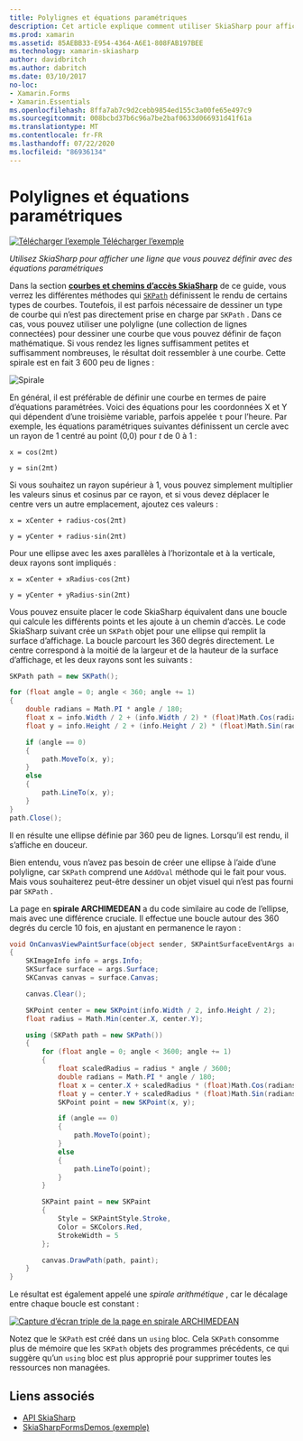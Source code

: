 ```yaml
---
title: Polylignes et équations paramétriques
description: Cet article explique comment utiliser SkiaSharp pour afficher une ligne que vous pouvez définir avec des équations paramétriques et illustre cela avec un exemple de code.
ms.prod: xamarin
ms.assetid: 85AEBB33-E954-4364-A6E1-808FAB197BEE
ms.technology: xamarin-skiasharp
author: davidbritch
ms.author: dabritch
ms.date: 03/10/2017
no-loc:
- Xamarin.Forms
- Xamarin.Essentials
ms.openlocfilehash: 8ffa7ab7c9d2cebb9854ed155c3a00fe65e497c9
ms.sourcegitcommit: 008bcbd37b6c96a7be2baf0633d066931d41f61a
ms.translationtype: MT
ms.contentlocale: fr-FR
ms.lasthandoff: 07/22/2020
ms.locfileid: "86936134"
---
```

# <a name="polylines-and-parametric-equations"></a>Polylignes et équations paramétriques

[![Télécharger l’exemple](~/media/shared/download.png) Télécharger l’exemple](https://docs.microsoft.com/samples/xamarin/xamarin-forms-samples/skiasharpforms-demos)

_Utilisez SkiaSharp pour afficher une ligne que vous pouvez définir avec des équations paramétriques_

Dans la section [**courbes et chemins d’accès SkiaSharp**](../curves/index.md) de ce guide, vous verrez les différentes méthodes qui [`SKPath`](xref:SkiaSharp.SKPath) définissent le rendu de certains types de courbes. Toutefois, il est parfois nécessaire de dessiner un type de courbe qui n’est pas directement prise en charge par `SKPath` . Dans ce cas, vous pouvez utiliser une polyligne (une collection de lignes connectées) pour dessiner une courbe que vous pouvez définir de façon mathématique. Si vous rendez les lignes suffisamment petites et suffisamment nombreuses, le résultat doit ressembler à une courbe. Cette spirale est en fait 3 600 peu de lignes :

![Spirale](polylines-images/spiralexample.png)

En général, il est préférable de définir une courbe en termes de paire d’équations paramétrées. Voici des équations pour les coordonnées X et Y qui dépendent d’une troisième variable, parfois appelée `t` pour l’heure. Par exemple, les équations paramétriques suivantes définissent un cercle avec un rayon de 1 centré au point (0,0) pour *t* de 0 à 1 :

`x = cos(2πt)`

`y = sin(2πt)`

 Si vous souhaitez un rayon supérieur à 1, vous pouvez simplement multiplier les valeurs sinus et cosinus par ce rayon, et si vous devez déplacer le centre vers un autre emplacement, ajoutez ces valeurs :

`x = xCenter + radius·cos(2πt)`

`y = yCenter + radius·sin(2πt)`

Pour une ellipse avec les axes parallèles à l’horizontale et à la verticale, deux rayons sont impliqués :

`x = xCenter + xRadius·cos(2πt)`

`y = yCenter + yRadius·sin(2πt)`

Vous pouvez ensuite placer le code SkiaSharp équivalent dans une boucle qui calcule les différents points et les ajoute à un chemin d’accès. Le code SkiaSharp suivant crée un `SKPath` objet pour une ellipse qui remplit la surface d’affichage. La boucle parcourt les 360 degrés directement. Le centre correspond à la moitié de la largeur et de la hauteur de la surface d’affichage, et les deux rayons sont les suivants :

```csharp
SKPath path = new SKPath();

for (float angle = 0; angle < 360; angle += 1)
{
    double radians = Math.PI * angle / 180;
    float x = info.Width / 2 + (info.Width / 2) * (float)Math.Cos(radians);
    float y = info.Height / 2 + (info.Height / 2) * (float)Math.Sin(radians);

    if (angle == 0)
    {
        path.MoveTo(x, y);
    }
    else
    {
        path.LineTo(x, y);
    }
}
path.Close();
```

Il en résulte une ellipse définie par 360 peu de lignes. Lorsqu’il est rendu, il s’affiche en douceur.

Bien entendu, vous n’avez pas besoin de créer une ellipse à l’aide d’une polyligne, car `SKPath` comprend une `AddOval` méthode qui le fait pour vous. Mais vous souhaiterez peut-être dessiner un objet visuel qui n’est pas fourni par `SKPath` .

La page en **spirale ARCHIMEDEAN** a du code similaire au code de l’ellipse, mais avec une différence cruciale. Il effectue une boucle autour des 360 degrés du cercle 10 fois, en ajustant en permanence le rayon :

```csharp
void OnCanvasViewPaintSurface(object sender, SKPaintSurfaceEventArgs args)
{
    SKImageInfo info = args.Info;
    SKSurface surface = args.Surface;
    SKCanvas canvas = surface.Canvas;

    canvas.Clear();

    SKPoint center = new SKPoint(info.Width / 2, info.Height / 2);
    float radius = Math.Min(center.X, center.Y);

    using (SKPath path = new SKPath())
    {
        for (float angle = 0; angle < 3600; angle += 1)
        {
            float scaledRadius = radius * angle / 3600;
            double radians = Math.PI * angle / 180;
            float x = center.X + scaledRadius * (float)Math.Cos(radians);
            float y = center.Y + scaledRadius * (float)Math.Sin(radians);
            SKPoint point = new SKPoint(x, y);

            if (angle == 0)
            {
                path.MoveTo(point);
            }
            else
            {
                path.LineTo(point);
            }
        }

        SKPaint paint = new SKPaint
        {
            Style = SKPaintStyle.Stroke,
            Color = SKColors.Red,
            StrokeWidth = 5
        };

        canvas.DrawPath(path, paint);
    }
}
```

Le résultat est également appelé une *spirale arithmétique* , car le décalage entre chaque boucle est constant :

[![Capture d’écran triple de la page en spirale ARCHIMEDEAN](polylines-images/archimedeanspiral-small.png)](polylines-images/archimedeanspiral-large.png#lightbox "Capture d’écran triple de la page en spirale ARCHIMEDEAN")

Notez que le `SKPath` est créé dans un `using` bloc. Cela `SKPath` consomme plus de mémoire que les `SKPath` objets des programmes précédents, ce qui suggère qu’un `using` bloc est plus approprié pour supprimer toutes les ressources non managées.

## <a name="related-links"></a>Liens associés

- [API SkiaSharp](https://docs.microsoft.com/dotnet/api/skiasharp)
- [SkiaSharpFormsDemos (exemple)](https://docs.microsoft.com/samples/xamarin/xamarin-forms-samples/skiasharpforms-demos)
